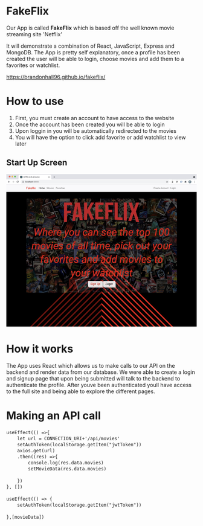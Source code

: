 # FakeFlix

Our App is called **FakeFlix** which is based off the well known movie streaming site 'Netflix'

It will demonstrate a combination of React, JavaScript, Express and MongoDB.
The App is pretty self explanatory, once a profile has been created the user will be able to login, choose movies and add them to a favorites or watchlist.

https://brandonhall96.github.io/fakeflix/

# How to use

1. First, you must create an account to have access to the website
2. Once the account has been created you will be able to login
3. Upon loggin in you will be automatically redirected to the movies
4. You will have the option to click add favorite or add watchlist to view later

## Start Up Screen
![Starting screen](/public/photos/read.jpeg)

# How it works

The App uses React which allows us to make calls to our API on the backend and render data from our database. We were able to create a login and signup page that upon being submitted will talk to the backend to authenticate the profile. After youve been authenticated youll have access to the full site and being able to explore the different pages.

# Making an API call
```
useEffect(() =>{
    let url = CONNECTION_URI+'/api/movies'
    setAuthToken(localStorage.getItem("jwtToken"))
    axios.get(url)
    .then((res) =>{
        console.log(res.data.movies) 
        setMovieData(res.data.movies)
        
    })
}, [])

useEffect(() => {
    setAuthToken(localStorage.getItem("jwtToken"))   
    
},[movieData])
```


